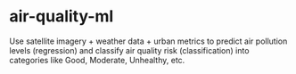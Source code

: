 # air-quality-ml
Use satellite imagery + weather data + urban metrics to predict air pollution levels (regression) and classify air quality risk (classification) into categories like Good, Moderate, Unhealthy, etc.
